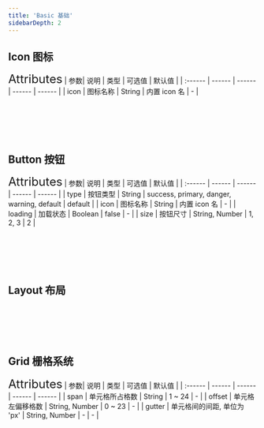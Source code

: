 ```yaml
---
title: 'Basic 基础'
sidebarDepth: 2
---
```

## Icon 图标
<ClientOnly>
  <icon-demo/>
<font size=5>Attributes</font>
| 参数| 说明 | 类型 | 可选值 | 默认值 |
| :------ | ------ | ------ | ------ | ------ |
| icon | 图标名称 | String | 内置 icon 名 | - |
</ClientOnly>

<br><br><br><br>

## Button 按钮
<ClientOnly>
  <button-demo/>
<font size=5>Attributes</font>
| 参数| 说明 | 类型 | 可选值 | 默认值 |
| :------ | ------ | ------ | ------ | ------ |
| type | 按钮类型 | String | success, primary, danger, warning, default | default |
| icon | 图标名称 | String | 内置 icon 名 | - |
| loading | 加载状态 | Boolean | false | - |
| size | 按钮尺寸 | String, Number | 1, 2, 3 | 2 |

</ClientOnly>

<br><br><br><br>

## Layout 布局
<ClientOnly>
  <layout-demo/>
</ClientOnly>

<br><br><br><br>

## Grid 栅格系统
<ClientOnly>
  <grid-demo/>
<font size=5>Attributes</font>
| 参数| 说明 | 类型 | 可选值 | 默认值 |
| :------ | ------ | ------ | ------ | ------ |
| span | 单元格所占格数 | String | 1 ~ 24 | - |
| offset | 单元格左偏移格数 | String, Number | 0 ~ 23 | - |
| gutter | 单元格间的间距, 单位为 'px' | String, Number | - | - |
</ClientOnly>
